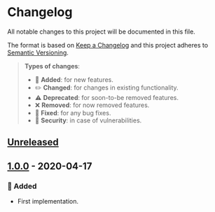 # Changelog

All notable changes to this project will be documented in this file.

The format is based on [Keep a Changelog](http://keepachangelog.com/en/1.0.0/)
and this project adheres to [Semantic Versioning](http://semver.org/spec/v2.0.0.html).

> **Types of changes**:
>
> - 🎉 **Added**: for new features.
> - ✏️ **Changed**: for changes in existing functionality.
> - ⚠️ **Deprecated**: for soon-to-be removed features.
> - ❌ **Removed**: for now removed features.
> - 🐛 **Fixed**: for any bug fixes.
> - 👾 **Security**: in case of vulnerabilities.

## [Unreleased]

## [1.0.0] - 2020-04-17

### 🎉 Added

- First implementation.

[unreleased]: https://github.com/IBMResearch/strapi-provider-upload-ibm-object-storage/compare/v1.0.0...HEAD
[1.0.0]: https://github.com/IBMResearch/strapi-provider-upload-ibm-object-storage/compare/ddb0cfbfef39b8e4d07c695261d9efdefd3a20e7...v1.0.0
